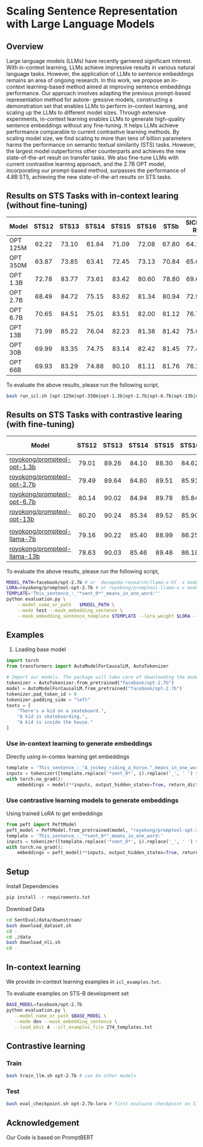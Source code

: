 # Scaling Sentence Representation with Large Language Models

## Overview
Large language models (LLMs) have recently garnered significant interest. With in-context learning, LLMs achieve impressive results in various natural language tasks. However, the application of LLMs to sentence embeddings remains an area of ongoing research. In this work, we propose an in-context learning-based method aimed at improving sentence embeddings performance. Our approach involves adapting the previous prompt-based representation method for autore- gressive models, constructing a demonstration set that enables LLMs to perform in-context learning, and scaling up the LLMs to different model sizes. Through extensive experiments, in-context learning enables LLMs to generate high-quality sentence embeddings without any fine-tuning. It helps LLMs achieve performance comparable to current contrastive learning methods. By scaling model size, we find scaling to more than tens of billion parameters harms the performance on semantic textual similarity (STS) tasks. However, the largest model outperforms other counterparts and achieves the new state-of-the-art result on transfer tasks. We also fine-tune LLMs with current contrastive learning approach, and the 2.7B OPT model, incorporating our prompt-based method, surpasses the performance of 4.8B ST5, achieving the new state-of-the-art results on STS tasks.

## Results on STS Tasks with in-context learing (without fine-tuning)

| Model    | STS12 | STS13 | STS14 | STS15 | STS16 | STSb  | SICK-R | Avg.  |
|----------|:-----:|:-----:|:-----:|:-----:|:-----:|:-----:|:------:|:-----:|
| OPT 125M | 62.22 | 73.10 | 61.84 | 71.09 | 72.08 | 67.80 | 64.10  | 67.46 |
| OPT 350M | 63.87 | 73.85 | 63.41 | 72.45 | 73.13 | 70.84 | 65.61  | 69.02 |
| OPT 1.3B | 72.78 | 83.77 | 73.61 | 83.42 | 80.60 | 78.80 | 69.69  | 77.52 |
| OPT 2.7B | 68.49 | 84.72 | 75.15 | 83.62 | 81.34 | 80.94 | 72.97  | 78.18 |
| OPT 6.7B | 70.65 | 84.51 | 75.01 | 83.51 | 82.00 | 81.12 | 76.77  | 79.08 |
| OPT 13B  | 71.99 | 85.22 | 76.04 | 82.23 | 81.38 | 81.42 | 75.00  | 79.04 |
| OPT 30B  | 69.99 | 83.35 | 74.75 | 83.14 | 82.42 | 81.45 | 77.46  | 78.94 |
| OPT 66B  | 69.93 | 83.29 | 74.88 | 80.10 | 81.11 | 81.76 | 76.26  | 78.19 |
    
To evaluate the above results, please run the following script, 
```sh
bash run_icl.sh [opt-125m|opt-350m|opt-1.3b|opt-2.7b|opt-6.7b|opt-13b|opt-30b|opt-66b]
```

## Results on STS Tasks with contrastive learing (with fine-tuning)

| Model                                                                               | STS12 | STS13 | STS14 | STS15 | STS16 | STSb  | SICK-R | Avg.  |
|-------------------------------------------------------------------------------------|:-----:|:-----:|:-----:|:-----:|:-----:|:-----:|:------:|:-----:|
| [royokong/prompteol-opt-1.3b](https://huggingface.co/royokong/prompteol-opt-1.3b)   | 79.01 | 89.26 | 84.10 | 88.30 | 84.62 | 87.71 | 80.52  | 84.79 |
| [royokong/prompteol-opt-2.7b](https://huggingface.co/royokong/prompteol-opt-2.7b)   | 79.49 | 89.64 | 84.80 | 89.51 | 85.91 | 88.33 | 81.64  | 85.62 |
| [royokong/prompteol-opt-6.7b](https://huggingface.co/royokong/prompteol-opt-6.7b)   | 80.14 | 90.02 | 84.94 | 89.78 | 85.84 | 88.75 | 81.29  | 85.82 |
| [royokong/prompteol-opt-13b](https://huggingface.co/royokong/prompteol-opt-13b)     | 80.20 | 90.24 | 85.34 | 89.52 | 85.90 | 88.56 | 82.06  | 85.97 |
|                                                                                     |       |       |       |       |       |       |        |       |
| [royokong/prompteol-llama-7b](https://huggingface.co/royokong/prompteol-llama-7b)   | 79.16 | 90.22 | 85.40 | 88.99 | 86.25 | 88.37 | 81.51  | 85.70 |
| [royokong/prompteol-llama-13b](https://huggingface.co/royokong/prompteol-llama-13b) | 78.63 | 90.03 | 85.46 | 89.48 | 86.18 | 88.45 | 82.69  | 85.85 |

To evaluate the above results, please run the following script, 
```sh
MODEL_PATH=facebook/opt-2.7b # or  decapoda-research/llama-x-hf  x model size 7b 13b 
LORA=royokong/prompteol-opt-2.7b # or royokong/prompteol-llama-x x model size 7b 13b
TEMPLATE='This_sentence_:_"*sent_0*"_means_in_one_word:"'
python evaluation.py \
    --model_name_or_path   $MODEL_PATH \
    --mode test --mask_embedding_sentence \
    --mask_embedding_sentence_template $TEMPLATE --lora_weight $LORA --load_kbit 16 
```

## Examples
1. Loading base model
``` python
import torch
from transformers import AutoModelForCausalLM, AutoTokenizer

# Import our models. The package will take care of downloading the models automatically
tokenizer = AutoTokenizer.from_pretrained("facebook/opt-2.7b")
model = AutoModelForCausalLM.from_pretrained("facebook/opt-2.7b")
tokenizer.pad_token_id = 0 
tokenizer.padding_side = "left"
texts = [
    "There's a kid on a skateboard.",
    "A kid is skateboarding.",
    "A kid is inside the house."
]
```

### Use in-context learning to generate embeddings
Directly using in-contex learning get embeddings
``` python
template = 'This_sentence_:_"A_jockey_riding_a_horse."_means_in_one_word:"Equestrian".This_sentence_:_"*sent_0*"_means_in_one_word:"'
inputs = tokenizer([template.replace('*sent_0*', i).replace('_', ' ') for i in texts], padding=True,  return_tensors="pt")
with torch.no_grad():
    embeddings = model(**inputs, output_hidden_states=True, return_dict=True).hidden_states[-1][:, -1, :]
```

### Use contrastive learning models to generate embeddings
Using trained LoRA to get embeddings
``` python
from peft import PeftModel
peft_model = PeftModel.from_pretrained(model, "royokong/prompteol-opt-2.7b", torch_dtype=torch.float16)
template = 'This_sentence_:_"*sent_0*"_means_in_one_word:'
inputs = tokenizer([template.replace('*sent_0*', i).replace('_', ' ') for i in texts], padding=True, return_tensors="pt")
with torch.no_grad():
    embeddings = peft_model(**inputs, output_hidden_states=True, return_dict=True).hidden_states[-1][:, -1, :]
```

## Setup
Install Dependencies

``` sh
pip install -r requirements.txt
```

Download Data

``` sh
cd SentEval/data/downstream/
bash download_dataset.sh
cd -
cd ./data
bash download_nli.sh
cd -
```

## In-context learning
We provide in-context learning examples in `icl_examples.txt`.

To evaluate examples on STS-B development set
``` sh
BASE_MODEL=facebook/opt-2.7b
python evaluation.py \
   --model_name_or_path $BASE_MODEL \
   --mode dev --mask_embedding_sentence \
   --load_kbit 4 --icl_examples_file 274_templates.txt
```

## Contrastive learning
### Train

``` sh
bash train_llm.sh opt-2.7b # can be other models
```

### Test

``` sh
bash eval_checkpoint.sh opt-2.7b-lora # first evaluate checkpoint on STS-B dev. and evaluate best checkpoint on STS tasks
```

## Acknowledgement
Our Code is based on PromptBERT
